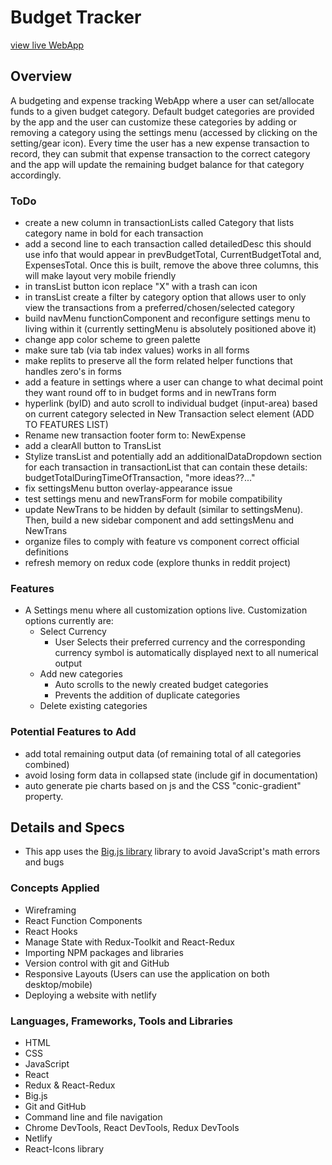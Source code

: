 # Budget Tracker

[view live WebApp](https://main--kesef-budget-tracker.netlify.app/)

## Overview

A budgeting and expense tracking WebApp where a user can set/allocate funds to a given budget category. Default budget categories are provided by the app and the user can customize these categories by adding or removing a category using the settings menu (accessed by clicking on the setting/gear icon). Every time the user has a new expense transaction to record, they can submit that expense transaction to the correct category and the app will update the remaining budget balance for that category accordingly.

### ToDo

- create a new column in transactionLists called Category that lists category name in bold for each transaction
- add a second line to each transaction called detailedDesc this should use info that would appear in prevBudgetTotal, CurrentBudgetTotal and, ExpensesTotal. Once this is built, remove the above three columns, this will make layout very mobile friendly
- in transList button icon replace "X" with a trash can icon
- in transList create a filter by category option that allows user to only view the transactions from a preferred/chosen/selected category
- build navMenu functionComponent and reconfigure settings menu to living within it (currently settingMenu is absolutely positioned above it)
- change app color scheme to green palette
- make sure tab (via tab index values) works in all forms
- make replits to preserve all the form related helper functions that handles zero's in forms
- add a feature in settings where a user can change to what decimal point they want round off to in budget forms and in newTrans form
- hyperlink (byID) and auto scroll to individual budget (input-area) based on current category selected in New Transaction select element (ADD TO FEATURES LIST)
- Rename new transaction footer form to: NewExpense
- add a clearAll button to TransList
- Stylize transList and potentially add an additionalDataDropdown section for each transaction in transactionList that can contain these details: budgetTotalDuringTimeOfTransaction, "more ideas??..."
- fix settingsMenu button overlay-appearance issue
- test settings menu and newTransForm for mobile compatibility
- update NewTrans to be hidden by default (similar to settingsMenu). Then, build a new sidebar component and add settingsMenu and NewTrans
- organize files to comply with feature vs component correct official definitions
- refresh memory on redux code (explore thunks in reddit project)

### Features

- A Settings menu where all customization options live. Customization options currently are:
  - Select Currency
    - User Selects their preferred currency and the corresponding currency symbol is automatically displayed next to all numerical output
  - Add new categories
    - Auto scrolls to the newly created budget categories
    - Prevents the addition of duplicate categories
  - Delete existing categories

### Potential Features to Add

- add total remaining output data (of remaining total of all categories combined)
- avoid losing form data in collapsed state (include gif in documentation)
- auto generate pie charts based on js and the CSS "conic-gradient" property.

## Details and Specs

- This app uses the [Big.js library](https://www.npmjs.com/package/big.js?activeTab=readme) library to avoid JavaScript's math errors and bugs

### Concepts Applied

- Wireframing
- React Function Components
- React Hooks
- Manage State with Redux-Toolkit and React-Redux
- Importing NPM packages and libraries
- Version control with git and GitHub
- Responsive Layouts (Users can use the application on both desktop/mobile)
- Deploying a website with netlify

### Languages, Frameworks, Tools and Libraries

- HTML
- CSS
- JavaScript
- React
- Redux & React-Redux
- Big.js
- Git and GitHub
- Command line and file navigation
- Chrome DevTools, React DevTools, Redux DevTools
- Netlify
- React-Icons library
